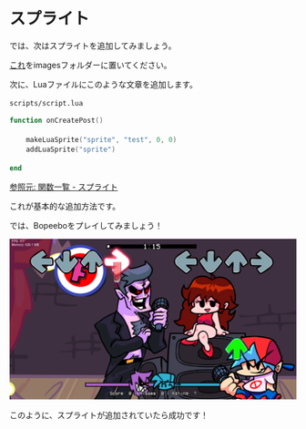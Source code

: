 
# スプライト

では、次はスプライトを追加してみましょう。

[これ](src/test.png)をimagesフォルダーに置いてください。

次に、Luaファイルにこのような文章を追加します。

`scripts/script.lua`
```lua
function onCreatePost()

    makeLuaSprite("sprite", "test", 0, 0)
    addLuaSprite("sprite")

end
```

[参照元: 関数一覧 - スプライト](../documents/functions#スプライト操作)

これが基本的な追加方法です。

では、Bopeeboをプレイしてみましょう！

![プレビュー](img/addsprite.png "プレビュー")

このように、スプライトが追加されていたら成功です！